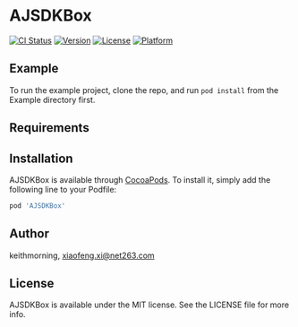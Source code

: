# AJSDKBox

[![CI Status](https://img.shields.io/travis/keithmorning/AJSDKBox.svg?style=flat)](https://travis-ci.org/keithmorning/AJSDKBox)
[![Version](https://img.shields.io/cocoapods/v/AJSDKBox.svg?style=flat)](https://cocoapods.org/pods/AJSDKBox)
[![License](https://img.shields.io/cocoapods/l/AJSDKBox.svg?style=flat)](https://cocoapods.org/pods/AJSDKBox)
[![Platform](https://img.shields.io/cocoapods/p/AJSDKBox.svg?style=flat)](https://cocoapods.org/pods/AJSDKBox)

## Example

To run the example project, clone the repo, and run `pod install` from the Example directory first.

## Requirements

## Installation

AJSDKBox is available through [CocoaPods](https://cocoapods.org). To install
it, simply add the following line to your Podfile:

```ruby
pod 'AJSDKBox'
```

## Author

keithmorning, xiaofeng.xi@net263.com

## License

AJSDKBox is available under the MIT license. See the LICENSE file for more info.
